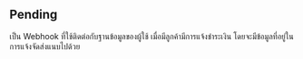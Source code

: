 ## Pending

เป็น Webhook ที่ใช้ติดต่อกับฐานข้อมูลของผู้ใช้ เมื่อมีลูกค้ามีการแจ้งชำระเงิน โดยจะมีข้อมูลที่อยู่ในการแจ้งจัดส่งแนบไปด้วย

